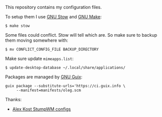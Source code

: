 This repository contains my configuration files.

To setup them I use [GNU Stow](https://www.gnu.org/software/stow/) and
[GNU Make](https://www.gnu.org/software/make/):

``` {.example}
$ make stow
```

Some files could conflict. Stow will tell which are. So make sure
to backup them moving somewhere with:

``` {.example}
$ mv CONFLICT_CONFIG_FILE BACKUP_DIRECTORY
```

Make sure update `mimeapps.list`:

``` {.example}
$ update-desktop-database ~/.local/share/applications/
```

Packages are managed by [GNU Guix](https://guix.gnu.org/):

``` {.shell}
guix package --substitute-urls='https://ci.guix.info \
     --manifest=manifests/oleg.scm
```

Thanks:

- [Alex Kost StumpWM configs](https://github.com/wiedzmin/stumpwm-config)
